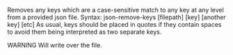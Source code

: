 Removes any keys which are a case-sensitive match to any key at any level from a provided json file.
Syntax:
json-remove-keys [filepath] [key] [another key] [etc]
As usual, keys should be placed in quotes if they contain spaces to avoid them being interpreted as two separate keys.

WARNING
Will write over the file.
